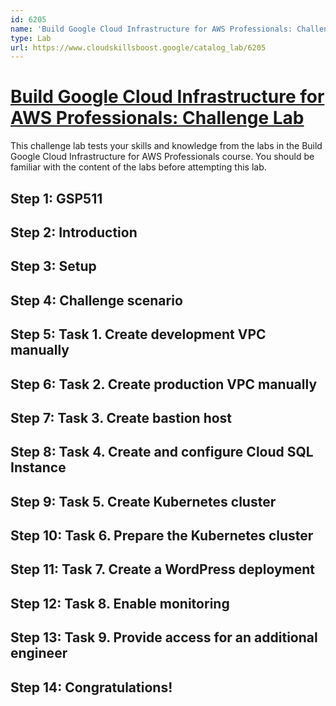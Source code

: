 ```yaml
---
id: 6205
name: 'Build Google Cloud Infrastructure for AWS Professionals: Challenge Lab'
type: Lab
url: https://www.cloudskillsboost.google/catalog_lab/6205
---
```


# [Build Google Cloud Infrastructure for AWS Professionals: Challenge Lab](https://www.cloudskillsboost.google/catalog_lab/6205)

This challenge lab tests your skills and knowledge from the labs in the Build Google Cloud Infrastructure for AWS Professionals course. You should be familiar with the content of the labs before attempting this lab.

## Step 1: GSP511

## Step 2: Introduction

## Step 3: Setup

## Step 4: Challenge scenario

## Step 5: Task 1. Create development VPC manually

## Step 6: Task 2. Create production VPC manually

## Step 7: Task 3. Create bastion host

## Step 8: Task 4. Create and configure Cloud SQL Instance

## Step 9: Task 5. Create Kubernetes cluster

## Step 10: Task 6. Prepare the Kubernetes cluster

## Step 11: Task 7. Create a WordPress deployment

## Step 12: Task 8. Enable monitoring

## Step 13: Task 9. Provide access for an additional engineer

## Step 14: Congratulations!
